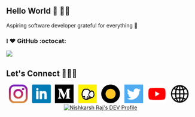 ## Hello World :sparkling_heart: 👋🏽 

Aspiring software developer grateful for everything :pray:

### I :heart: GitHub :octocat:

![](https://github-readme-stats.vercel.app/api?username=nishkarshraj&count_private=true&theme=merko)

## Let's Connect :people_holding_hands:

<p align='center'>
  <a href="https://www.instagram.com/nishkarshraj_/"><img height="50" src="https://github.com/NishkarshRaj/NishkarshRaj/blob/master/img/instagram.jpg?raw=true"></a>&nbsp;&nbsp;
<a href="https://www.linkedin.com/in/nishkarshraj/"><img height="50" src="https://github.com/NishkarshRaj/NishkarshRaj/blob/master/img/linkedin.png?raw=true"></a>&nbsp;&nbsp;
<a href="https://medium.com/@noicecurse"><img height="50" src="https://github.com/NishkarshRaj/NishkarshRaj/blob/master/img/medium.png?raw=true"></a>&nbsp;&nbsp;
<a href="https://iq.opengenus.org/author/nishkarsh/"><img height="50" src="https://github.com/NishkarshRaj/NishkarshRaj/blob/master/img/opengenus.jpg?raw=true"></a>&nbsp;&nbsp;
<a href="https://statusneo.com/author/napster-nish/"><img height="50" src="https://github.com/NishkarshRaj/NishkarshRaj/blob/master/img/statusneo.png?raw=true"></a>&nbsp;&nbsp;
<a href="https://twitter.com/NishkarshRaj1"><img height="50" src="https://github.com/NishkarshRaj/NishkarshRaj/blob/master/img/twitter.png?raw=true"></a>&nbsp;&nbsp;
<a href="https://www.youtube.com/channel/UCbDBnnrPZVqybiDQB9kP1cA"><img height="50" src="https://github.com/NishkarshRaj/NishkarshRaj/blob/master/img/yt.png?raw=true"></a>&nbsp;&nbsp;
<a href="https://nishkarshraj.github.io"><img height="50" src="https://github.com/NishkarshRaj/NishkarshRaj/blob/master/img/website.png?raw=true"></a>&nbsp;&nbsp;
<a href="https://dev.to/nishkarshraj">
  <img height="60" src="https://d2fltix0v2e0sb.cloudfront.net/dev-badge.svg" alt="Nishkarsh Raj's DEV Profile" height="30" width="30">
</a>
</p>
